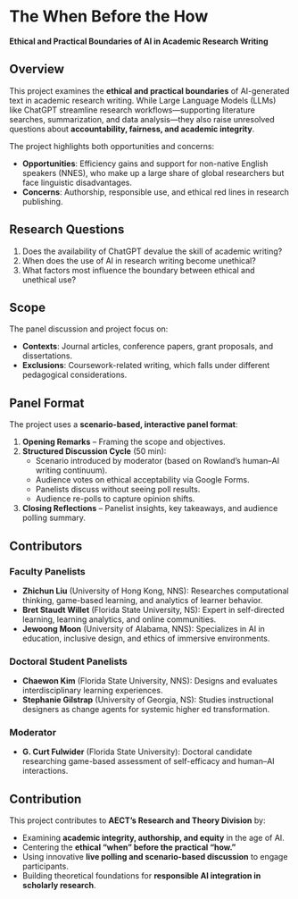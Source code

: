 # The When Before the How
**Ethical and Practical Boundaries of AI in Academic Research Writing**

## Overview
This project examines the **ethical and practical boundaries** of AI-generated text in academic research writing. While Large Language Models (LLMs) like ChatGPT streamline research workflows—supporting literature searches, summarization, and data analysis—they also raise unresolved questions about **accountability, fairness, and academic integrity**.

The project highlights both opportunities and concerns:
- **Opportunities**: Efficiency gains and support for non-native English speakers (NNES), who make up a large share of global researchers but face linguistic disadvantages.
- **Concerns**: Authorship, responsible use, and ethical red lines in research publishing.

## Research Questions
1. Does the availability of ChatGPT devalue the skill of academic writing?  
2. When does the use of AI in research writing become unethical?  
3. What factors most influence the boundary between ethical and unethical use?

## Scope
The panel discussion and project focus on:
- **Contexts**: Journal articles, conference papers, grant proposals, and dissertations.  
- **Exclusions**: Coursework-related writing, which falls under different pedagogical considerations.  

## Panel Format
The project uses a **scenario-based, interactive panel format**:

1. **Opening Remarks** – Framing the scope and objectives.  
2. **Structured Discussion Cycle** (50 min):  
   - Scenario introduced by moderator (based on Rowland’s human–AI writing continuum).  
   - Audience votes on ethical acceptability via Google Forms.  
   - Panelists discuss without seeing poll results.  
   - Audience re-polls to capture opinion shifts.  
3. **Closing Reflections** – Panelist insights, key takeaways, and audience polling summary.  

## Contributors

### Faculty Panelists
- **Zhichun Liu** (University of Hong Kong, NNS): Researches computational thinking, game-based learning, and analytics of learner behavior.  
- **Bret Staudt Willet** (Florida State University, NS): Expert in self-directed learning, learning analytics, and online communities.  
- **Jewoong Moon** (University of Alabama, NNS): Specializes in AI in education, inclusive design, and ethics of immersive environments.  

### Doctoral Student Panelists
- **Chaewon Kim** (Florida State University, NNS): Designs and evaluates interdisciplinary learning experiences.  
- **Stephanie Gilstrap** (University of Georgia, NS): Studies instructional designers as change agents for systemic higher ed transformation.  

### Moderator
- **G. Curt Fulwider** (Florida State University): Doctoral candidate researching game-based assessment of self-efficacy and human–AI interactions.  

## Contribution
This project contributes to **AECT’s Research and Theory Division** by:
- Examining **academic integrity, authorship, and equity** in the age of AI.  
- Centering the **ethical “when” before the practical “how.”**  
- Using innovative **live polling and scenario-based discussion** to engage participants.  
- Building theoretical foundations for **responsible AI integration in scholarly research**.
